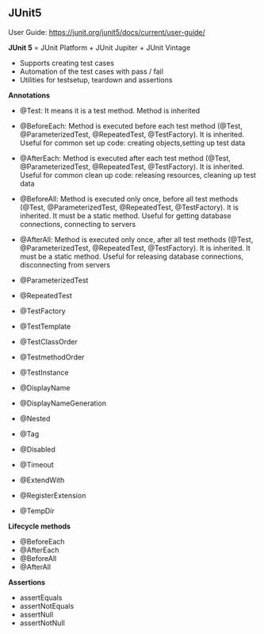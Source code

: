 ## JUnit5
User Guide: https://junit.org/junit5/docs/current/user-guide/

**JUnit 5** = JUnit Platform + JUnit Jupiter + JUnit Vintage
 - Supports creating test cases
 - Automation of the test cases with pass / fail
 - Utilities for testsetup, teardown and assertions

**Annotations**
- @Test: It means it is a test method. Method is inherited
- @BeforeEach: Method is executed before each test method (@Test, @ParameterizedTest, @RepeatedTest, @TestFactory). It is inherited. Useful for common set up code: creating objects,setting up test data
- @AfterEach: Method is executed after each test method (@Test, @ParameterizedTest, @RepeatedTest, @TestFactory). It is inherited. Useful for common clean up code: releasing resources, cleaning up test data
- @BeforeAll: Method is executed only once, before all test methods (@Test, @ParameterizedTest, @RepeatedTest, @TestFactory). It is inherited. It must be a static method. Useful for getting database connections, connecting to servers
- @AfterAll: Method is executed only once, after all test methods (@Test, @ParameterizedTest, @RepeatedTest, @TestFactory).  It is inherited. It must be a static method. Useful for releasing database connections, disconnecting from servers

- @ParameterizedTest
- @RepeatedTest
- @TestFactory
- @TestTemplate
- @TestClassOrder
- @TestmethodOrder
- @TestInstance
- @DisplayName
- @DisplayNameGeneration
- @Nested
- @Tag
- @Disabled
- @Timeout
- @ExtendWith
- @RegisterExtension
- @TempDir

**Lifecycle methods**
- @BeforeEach
- @AfterEach
- @BeforeAll
- @AfterAll

**Assertions**
- assertEquals
- assertNotEquals
- assertNull
- assertNotNull
